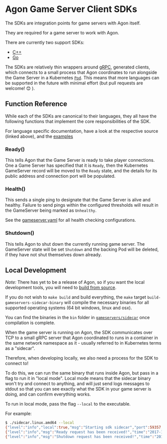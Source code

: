 # Agon Game Server Client SDKs

The SDKs are integration points for game servers with Agon itself.

They are required for a game server to work with Agon.

There are currently two support SDKs:
- [C++](cpp)
- [Go](go)

The SDKs are relatively thin wrappers around [gRPC](https://grpc.io), generated clients,
which connects to a small process that Agon coordinates to run alongside the Game Server
in a Kubernetes [`Pod`](https://kubernetes.io/docs/concepts/workloads/pods/pod-overview/).
This means that more languages can be supported in the future with minimal effort
(but pull requests are welcome! 😊 ).

## Function Reference

While each of the SDKs are canonical to their languages, they all have the following
functions that implement the core responsibilities of the SDK.

For language specific documentation, have a look at the respective source (linked above), 
and the [examples](../examples)

### Ready()
This tells Agon that the Game Server is ready to take player connections.
One a Game Server has specified that it is `Ready`, then the Kubernetes
GameServer record will be moved to the `Ready` state, and the details
for its public address and connection port will be populated.

### Health()
This sends a single ping to designate that the Game Server is alive and
healthy. Failure to send pings within the configured thresholds will result
in the GameServer being marked as `Unhealthy`. 

See the [gameserver.yaml](../examples/gameserver.yaml) for all health checking
configurations.

### Shutdown()
This tells Agon to shut down the currently running game server.
The GameServer state will be set `Shutdown` and the 
backing Pod will be deleted, if they have not shut themselves down already. 

## Local Development
_Note:_ There has yet to be a release of Agon, so if you want the local
development tools, you will need to [build from source](build/README.md).

If you do not wish to `make build` and build everything, 
the `make` target `build-gameservers-sidecar-binary` will compile the necessary binaries
for all supported operating systems (64 bit windows, linux and osx).

You can find the binaries in the `bin` folder in [`gameservers/sidecar`](../gameservers/sidecar)
once compilation is complete.

When the game server is running on Agon, the SDK communicates over TCP to a small
gRPC server that Agon coordinated to runs in a container in the same network 
namespace as it - usually referred to in Kubernetes terms as a "sidecar".

Therefore, when developing locally, we also need a process for the SDK to connect to!

To do this, we can run the same binary that runs inside Agon, but pass in a flag
to run it in "local mode". Local mode means that the sidecar binary
won't try and connect to anything, and will just send logs messages to stdout so 
that you can see exactly what the SDK in your game server is doing, and can
confirm everything works.

To run in local mode, pass the flag `--local` to the executable.

For example:

```bash
$ ./sidecar.linux.amd64 --local
{"level":"info","local":true,"msg":"Starting sdk sidecar","port":59357,"time":"2017-12-22T16:09:03-08:00","version":"0.1-5217b21"}
{"level":"info","msg":"Ready request has been received!","time":"2017-12-22T16:09:19-08:00"}
{"level":"info","msg":"Shutdown request has been received!","time":"2017-12-22T16:10:19-08:00"}
```
